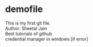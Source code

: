 # demofile
This is my first git file.<br>
Author: Sheetal Jain<br>
Best tutorials of github<br>
credential manager in windows [if error]